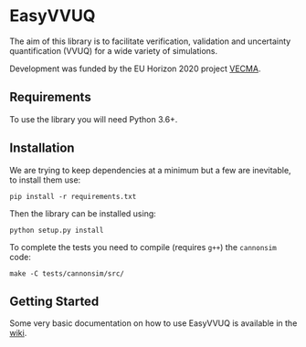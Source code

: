 # EasyVVUQ

The aim of this library is to facilitate verification, validation and 
uncertainty quantification (VVUQ) for a wide variety of simulations.

Development was funded by the EU Horizon 2020 project [VECMA](http://www.vecma.eu/).

## Requirements

To use the library you will need Python 3.6+.

## Installation

We are trying to keep dependencies at a minimum but a few are inevitable, to install them use:

```
pip install -r requirements.txt
```

Then the library can be installed using:
```buildoutcfg
python setup.py install
```

To complete the tests you need to compile (requires `g++`) the `cannonsim` code:
```
make -C tests/cannonsim/src/ 
```

## Getting Started

Some very basic documentation on how to use EasyVVUQ is available in the [wiki](https://github.com/UCL-CCS/EasyVVUQ/wiki/Getting-Started).
